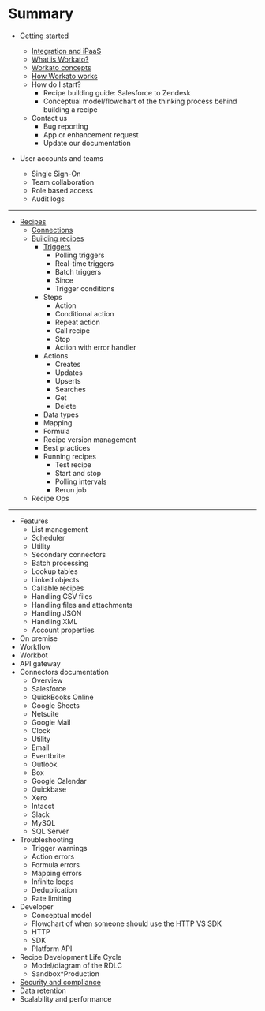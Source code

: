 # Summary

* [Getting started](getting-started.md)
    * [Integration and iPaaS](integration-and-ipaas.md)
    * [What is Workato?](what-is-workato.md)
    * [Workato concepts](workato-concepts.md)
    * [How Workato works](how-workato-works.md)
    * How do I start?
        * Recipe building guide: Salesforce to Zendesk
        * Conceptual model/flowchart of the thinking process behind building a recipe
    * Contact us
        * Bug reporting
        * App or enhancement request
        * Update our documentation
        
* User accounts and teams
    * Single Sign-On
    * Team collaboration
    * Role based access
    * Audit logs
    
---

* [Recipes](_docs/_recipes/recipes.md)
    * [Connections](_docs/_recipes/connections.markdown)
    * [Building recipes](_docs/_recipes/building-recipes.md)
        * [Triggers](_docs/_recipes/triggers.md)
            * Polling triggers
            * Real-time triggers
            * Batch triggers
            * Since
            * Trigger conditions
        * Steps
            * Action
            * Conditional action
            * Repeat action
            * Call recipe
            * Stop
            * Action with error handler
        * Actions
            * Creates
            * Updates
            * Upserts
            * Searches
            * Get
            * Delete
        * Data types
        * Mapping
        * Formula
        * Recipe version management
        * Best practices
        * Running recipes
            * Test recipe
            * Start and stop
            * Polling intervals
            * Rerun job
    * Recipe Ops

---

* Features
    * List management
    * Scheduler
    * Utility
    * Secondary connectors
    * Batch processing
    * Lookup tables
    * Linked objects
    * Callable recipes
    * Handling CSV files
    * Handling files and attachments
    * Handling JSON
    * Handling XML
    * Account properties
* On premise
* Workflow
* Workbot
* API gateway
* Connectors documentation
    * Overview
    * Salesforce
    * QuickBooks Online
    * Google Sheets
    * Netsuite
    * Google Mail
    * Clock
    * Utility
    * Email
    * Eventbrite
    * Outlook
    * Box
    * Google Calendar
    * Quickbase
    * Xero
    * Intacct
    * Slack
    * MySQL
    * SQL Server
* Troubleshooting
    * Trigger warnings
    * Action errors
    * Formula errors
    * Mapping errors
    * Infinite loops
    * Deduplication
    * Rate limiting
* Developer
    * Conceptual model
    * Flowchart of when someone should use the HTTP VS SDK
    * HTTP
    * SDK
    * Platform API
* Recipe Development Life Cycle
    * Model/diagram of the RDLC
    * Sandbox\*Production
* [Security and compliance](https://www.workato.com/security)
* Data retention
* Scalability and performance




